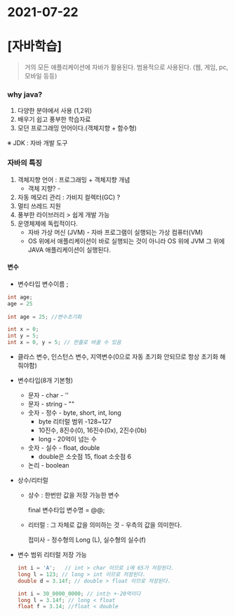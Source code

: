 # 2021-07-22

# [자바학습]

> 거의 모든 애플리케이션에 자바가 활용된다. 범용적으로 사용된다. (웹, 게임, pc, 모바일 등등)

### why java?

1. 다양한 분야에서 사용 (1,2위)
2. 배우기 쉽고 풍부한 학습자료
3. 모던 프로그래밍 언어이다.(객체지향 + 함수형)

※ JDK : 자바 개발 도구



### 자바의 특징

1. 객체지향 언어 : 프로그래밍 + 객체지향 개념
   - 객체 지향? - 
2. 자동 메모리 관리 : 가비지 컬렉터(GC) ?
3. 멀티 쓰레드 지원
4. 풍부한 라이브러리 > 쉽게 개발 가능
5. 운영체제에 독립적이다. 
   - 자바 가상 머신 (JVM) - 자바 프로그램이 실행되는 가상 컴퓨터(VM)
   - OS 위에서 애플리케이션이 바로 실행되는 것이 아니라 OS 위에 JVM 그 위에 JAVA 애플리케이션이 실행된다.

#### 변수

- 변수타입 변수이름 ;

```java
int age;
age = 25
    
int age = 25; //변수초기화

int x = 0;
int y = 5;
int x = 0, y = 5; // 한줄로 바꿀 수 있음
```

- 클라스 변수, 인스턴스 변수, 지역변수(0으로 자동 초기화 안되므로 항상 초기화 해줘야함)

- 변수타입(8개 기본형)
  - 문자 - char - ''
  - 문자 - string - ""
  - 숫자 - 정수 - byte, short, int, long
    - byte 리터럴 범위 -128~127
    - 10진수, 8진수(0), 16진수(0x), 2진수(0b)
    - long - 20억이 넘는 수
  - 숫자 - 실수 - float, double
    - double은 소숫점 15, float 소숫점 6
  - 논리 - boolean

- 상수/리터럴

  - 상수 : 한번만 값을 저장 가능한 변수

    final 변수타입 변수명 = @@;

  - 리터럴 : 그 자체로 값을 의미하는 것 - 우측의 값을 의미한다.

    접미사 - 정수형의 Long (L), 실수형의 실수(f)

- 변수 범위 리터럴 저장 가능

  ```java
  int i = 'A';   // int > char 이므로 i에 65가 저장된다.
  long l = 123; // long > int 이므로 저장된다.
  double d = 3.14f; // double > float 이므로 저장된다.
  
  int i = 30_0000_0000; // int는 +-20억이다
  long l = 3.14f; // long < float
  float f = 3.14; //float < double
  ```

  

